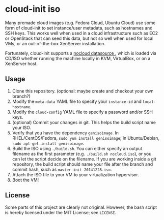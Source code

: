 cloud-init iso
==============

Many premade cloud images (e.g. Fedora Cloud, Ubuntu Cloud) use some form of 
cloud-init to set instance/user metadata, such as hostnames and SSH keys. This 
works well when used in a cloud infrastructure such as EC2 or OpenStack that can 
seed this data, but not so well when used for local VMs, or an out-of-the-box 
XenServer installation.

Fortunately, cloud-init supports a [ nocloud datasource ][1], which is loaded via CD/ISO
whether running the machine locally in KVM, VirtualBox, or on a XenServer host. 


## Usage

1. Clone this repository. (optional: maybe create and checkout your own branch?)
2. Modify the `meta-data` YAML file to specify your `instance-id` and `local-hostname`.
3. Modify the `cloud-config` YAML file to specify a password and/or SSH keys.
4. (optional) Commit your changes in git. This helps the build script name your ISO.
5. Verify that you have the dependency `genisoimage`. In RHEL/CentOS/Fedora, 
   `sudo yum install genisoimage`; in Ubuntu/Debian, `sudo apt-get install genisoimage`.
6. Build the ISO using `./build.sh`. You can either specify an output filename as the 
   first parameter (e.g. `./build.sh nocloud.iso`), or you can let the script decide 
   on the filename. If you are working inside a git repository, the build script should 
   name your file after the branch and commit hash, such as 
   `master-init-20141228.iso`.
7. Attach the ISO file to your VM to your virtualization hypervisor.
8. Boot the VM!

## License

Some parts of this project are clearly not original. However, the bash script is 
hereby licensed under the MIT License; see `LICENSE`.

[1]: http://cloudinit.readthedocs.org/en/latest/topics/datasources.html#no-cloud

